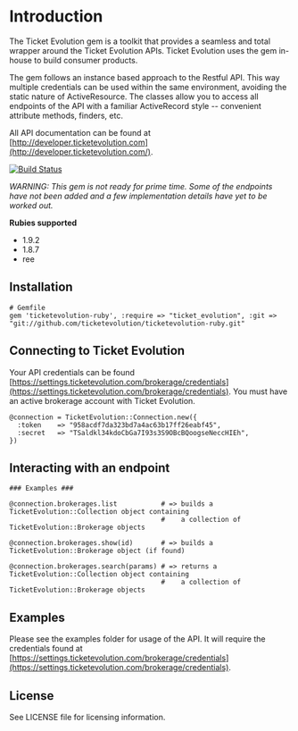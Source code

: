 Introduction
============
The Ticket Evolution gem is a toolkit that provides a seamless and total wrapper around the Ticket Evolution APIs. Ticket Evolution uses the gem in-house to build consumer products.

The gem follows an instance based approach to the Restful API. This way multiple credentials can be used within the same environment, avoiding the static nature of ActiveResource. The classes allow you to access all endpoints of the API with a familiar ActiveRecord style -- convenient attribute methods, finders, etc.

All API documentation can be found at [http://developer.ticketevolution.com](http://developer.ticketevolution.com/).

[![Build Status](https://secure.travis-ci.org/ticketevolution/ticketevolution-ruby.png)](http://travis-ci.org/ticketevolution/ticketevolution-ruby)

_WARNING: This gem is not ready for prime time. Some of the endpoints have not been added and a few implementation details have yet to be worked out._

**Rubies supported**

- 1.9.2
- 1.8.7
- ree


Installation
------------
    # Gemfile
    gem 'ticketevolution-ruby', :require => "ticket_evolution", :git => "git://github.com/ticketevolution/ticketevolution-ruby.git"


Connecting to Ticket Evolution
------------------------------
Your API credentials can be found [https://settings.ticketevolution.com/brokerage/credentials](https://settings.ticketevolution.com/brokerage/credentials). You must have an active brokerage account with Ticket Evolution.

    @connection = TicketEvolution::Connection.new({
      :token    => "958acdf7da323bd7a4ac63b17ff26eabf45",
      :secret   => "TSaldkl34kdoCbGa7I93s3S9OBcBQoogseNeccHIEh",
    })


Interacting with an endpoint
----------------------------

    ### Examples ###

    @connection.brokerages.list           # => builds a TicketEvolution::Collection object containing
                                          #    a collection of TicketEvolution::Brokerage objects

    @connection.brokerages.show(id)       # => builds a TicketEvolution::Brokerage object (if found)

    @connection.brokerages.search(params) # => returns a TicketEvolution::Collection object containing
                                          #    a collection of TicketEvolution::Brokerage objects

Examples
--------
Please see the examples folder for usage of the API. It will require the credentials found at [https://settings.ticketevolution.com/brokerage/credentials](https://settings.ticketevolution.com/brokerage/credentials).

License
-------

See LICENSE file for licensing information.
